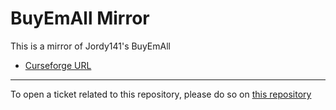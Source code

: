 # BuyEmAll Mirror

This is a mirror of Jordy141's BuyEmAll

- [Curseforge URL](https://www.curseforge.com/wow/addons/buyemall)

----

To open a ticket related to this repository, please do so on [this repository](https://github.com/curseforge-mirror/.github)